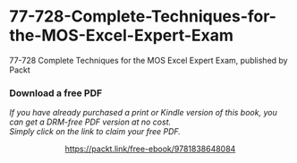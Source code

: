 # 77-728-Complete-Techniques-for-the-MOS-Excel-Expert-Exam
77-728 Complete Techniques for the MOS Excel Expert Exam, published by Packt
### Download a free PDF

 <i>If you have already purchased a print or Kindle version of this book, you can get a DRM-free PDF version at no cost.<br>Simply click on the link to claim your free PDF.</i>
<p align="center"> <a href="https://packt.link/free-ebook/9781838648084">https://packt.link/free-ebook/9781838648084 </a> </p>